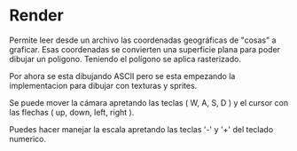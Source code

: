 # Render

Permite leer desde un archivo las coordenadas geográficas de "cosas" a graficar. 
Esas coordenadas se convierten una superficie plana para poder dibujar un poligono.
Teniendo el polígono se aplica rasterizado. 

Por ahora se esta dibujando ASCII pero se esta empezando la implementacion para dibujar con texturas y sprites.

Se puede mover la cámara apretando las teclas ( W, A, S, D ) y el cursor con las flechas ( up, down, left, right ).

Puedes hacer manejar la escala apretando las teclas '-' y '+' del teclado numerico.
